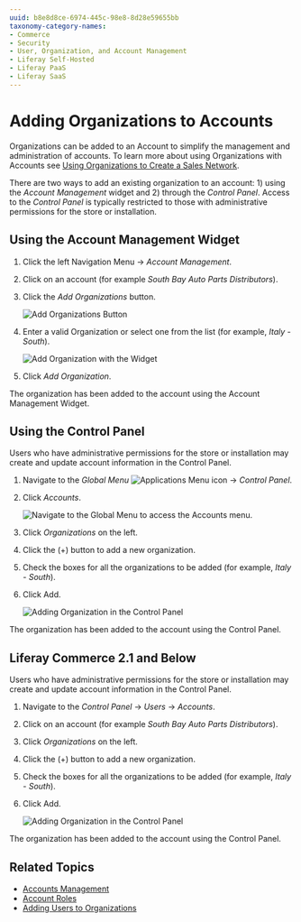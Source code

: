 ```yaml
---
uuid: b8e8d8ce-6974-445c-98e8-8d28e59655bb
taxonomy-category-names:
- Commerce
- Security
- User, Organization, and Account Management
- Liferay Self-Hosted
- Liferay PaaS
- Liferay SaaS
---
```

# Adding Organizations to Accounts

Organizations can be added to an Account to simplify the management and administration of accounts. To learn more about using Organizations with Accounts see [Using Organizations to Create a Sales Network](./using-organizations-to-create-a-sales-network.md).

There are two ways to add an existing organization to an account: 1) using the _Account Management_ widget and 2) through the _Control Panel_. Access to the _Control Panel_ is typically restricted to those with administrative permissions for the store or installation.

## Using the Account Management Widget

1. Click the left Navigation Menu → _Account Management_.
1. Click on an account (for example _South Bay Auto Parts Distributors_).
1. Click the _Add Organizations_ button.

    ![Add Organizations Button](./adding-organizations-to-accounts/images/01.png)

1. Enter a valid Organization or select one from the list (for example, _Italy - South_).

    ![Add Organization with the Widget](./adding-organizations-to-accounts/images/02.png)

1. Click _Add Organization_.

The organization has been added to the account using the Account Management Widget.

## Using the Control Panel

Users who have administrative permissions for the store or installation may create and update account information in the Control Panel.

1. Navigate to the _Global Menu_ ![Applications Menu icon](../../images/icon-applications-menu.png) → _Control Panel_.
1. Click _Accounts_.

    ![Navigate to the Global Menu to access the Accounts menu.](./adding-organizations-to-accounts/images/04.png)

1. Click _Organizations_ on the left.
1. Click the (+) button to add a new organization.
1. Check the boxes for all the organizations to be added (for example, _Italy - South_).
1. Click Add.

    ![Adding Organization in the Control Panel](./adding-organizations-to-accounts/images/03.png)

The organization has been added to the account using the Control Panel.

## Liferay Commerce 2.1 and Below

Users who have administrative permissions for the store or installation may create and update account information in the Control Panel.

1. Navigate to the _Control Panel_ → _Users_ → _Accounts_.
1. Click on an account (for example _South Bay Auto Parts Distributors_).
1. Click _Organizations_ on the left.
1. Click the (+) button to add a new organization.
1. Check the boxes for all the organizations to be added (for example, _Italy - South_).
1. Click Add.

    ![Adding Organization in the Control Panel](./adding-organizations-to-accounts/images/03.png)

The organization has been added to the account using the Control Panel.

## Related Topics

* [Accounts Management](../account-management.md)
* [Account Roles](./account-roles.md)
* [Adding Users to Organizations](https://learn.liferay.com/dxp/latest/en/users-and-permissions/organizations/adding-users-to-organizations.html)
